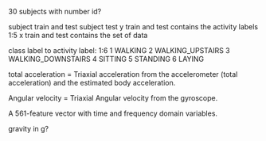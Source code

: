 30 subjects with number id?

subject train and test subject test
y train and test contains the activity labels 1:5
x train and test contains the set of data

class label to activity label: 1:6
1 WALKING
2 WALKING_UPSTAIRS
3 WALKING_DOWNSTAIRS
4 SITTING
5 STANDING
6 LAYING

total acceleration = Triaxial acceleration from the accelerometer (total acceleration) and the estimated body acceleration.

Angular velocity = Triaxial Angular velocity from the gyroscope.

A 561-feature vector with time and frequency domain variables. 

gravity in g?